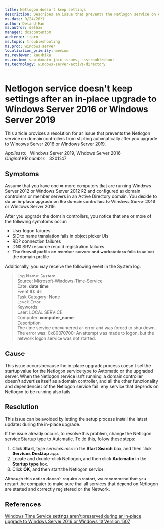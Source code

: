 ```yaml
---
title: Netlogon doesn't keep settings
description: Describes an issue that prevents the Netlogon service on domain controllers from starting automatically after you upgrade to Windows Server 2016 or Windows Server 2019. Provides a resolution.
ms.date: 9/24/2021
author: Deland-Han
ms.author: delhan
manager: dcscontentpm
audience: itpro
ms.topic: troubleshooting
ms.prod: windows-server
localization_priority: medium
ms.reviewer: kaushika
ms.custom: sap:domain-join-issues, csstroubleshoot
ms.technology: windows-server-active-directory
---
```

# Netlogon service doesn't keep settings after an in-place upgrade to Windows Server 2016 or Windows Server 2019

This article provides a resolution for an issue that prevents the Netlogon service on domain controllers from starting automatically after you upgrade to Windows Server 2016 or Windows Server 2019.

_Applies to:_ &nbsp; Windows Server 2019, Windows Server 2016  
_Original KB number:_ &nbsp; 3201247

## Symptoms

Assume that you have one or more computers that are running Windows Server 2012 or Windows Server 2012 R2 and configured as domain controllers or member servers in an Active Directory domain. You decide to do an in-place upgrade on the domain controllers to Windows Server 2016 or Windows Server 2019.

After you upgrade the domain controllers, you notice that one or more of the following symptoms occur:

- User logon failures
- SID to name translation fails in object picker UIs
- RDP connection failures
- DNS SRV resource record registration failures
- The firewall profile on member servers and workstations fails to select the domain profile

Additionally, you may receive the following event in the System log:

> Log Name: System  
Source: Microsoft-Windows-Time-Service  
Date: **date** **time**  
Event ID: 46  
Task Category: None  
Level: Error  
Keywords:  
User: LOCAL SERVICE  
Computer: **computer_name**  
Description:  
The time service encountered an error and was forced to shut down. The error was: 0x80070700: An attempt was made to logon, but the network logon service was not started.

## Cause

This issue occurs because the in-place upgrade process doesn't set the startup value for the Netlogon service type to Automatic on the upgraded server. When the Netlogon service isn't running, a domain controller doesn't advertise itself as a domain controller, and all the other functionality and dependencies of the Netlogon service fail. Any service that depends on Netlogon to be running also fails.

## Resolution

This issue can be avoided by letting the setup process install the latest updates during the in-place upgrade.

If the issue already occurs, to resolve this problem, change the Netlogon service Startup type to Automatic. To do this, follow these steps:

1. Click **Start**, type *services.msc* in the **Start Search** box, and then click **Services Desktop** app.
2. Locate and double-click Netlogon, and then click **Automatic** in the **Startup type** box.
3. Click **OK**, and then start the Netlogon service.

Although this action doesn't require a restart, we recommend that you restart the computer to make sure that all services that depend on Netlogon are started and correctly registered on the Network.

## References

[Windows Time Service settings aren't preserved during an in-place upgrade to Windows Server 2016 or Windows 10 Version 1607](windows-time-service-values-reverted.md)
